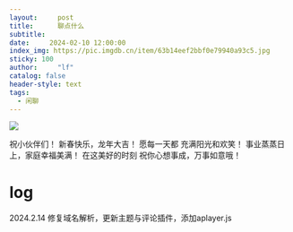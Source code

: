 ```yaml
---
layout:     post
title:      聊点什么
subtitle:   
date:     2024-02-10 12:00:00
index_img: https://pic.imgdb.cn/item/63b14eef2bbf0e79940a93c5.jpg
sticky: 100
author:     "lf"
catalog: false
header-style: text
tags:
  - 闲聊
---
```


![](https://pic.imgdb.cn/item/65cc6f949f345e8d03154587.jpg)




祝小伙伴们！
新春快乐，龙年大吉！
愿每一天都
充满阳光和欢笑！
事业蒸蒸日上，家庭幸福美满！
在这美好的时刻
祝你心想事成，万事如意哦！




# log

2024.2.14 修复域名解析，更新主题与评论插件，添加aplayer.js
